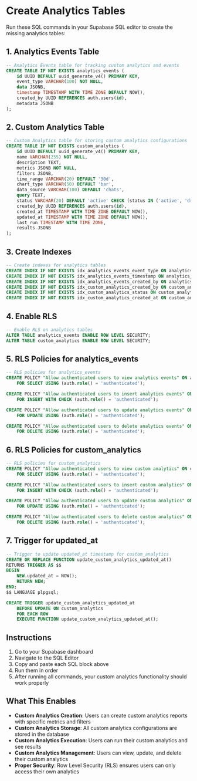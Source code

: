 # Create Analytics Tables

Run these SQL commands in your Supabase SQL editor to create the missing analytics tables:

## 1. Analytics Events Table

```sql
-- Analytics Events table for tracking custom analytics and events
CREATE TABLE IF NOT EXISTS analytics_events (
    id UUID DEFAULT uuid_generate_v4() PRIMARY KEY,
    event_type VARCHAR(100) NOT NULL,
    data JSONB,
    timestamp TIMESTAMP WITH TIME ZONE DEFAULT NOW(),
    created_by UUID REFERENCES auth.users(id),
    metadata JSONB
);
```

## 2. Custom Analytics Table

```sql
-- Custom Analytics table for storing custom analytics configurations
CREATE TABLE IF NOT EXISTS custom_analytics (
    id UUID DEFAULT uuid_generate_v4() PRIMARY KEY,
    name VARCHAR(255) NOT NULL,
    description TEXT,
    metrics JSONB NOT NULL,
    filters JSONB,
    time_range VARCHAR(20) DEFAULT '30d',
    chart_type VARCHAR(50) DEFAULT 'bar',
    data_source VARCHAR(100) DEFAULT 'chats',
    query TEXT,
    status VARCHAR(20) DEFAULT 'active' CHECK (status IN ('active', 'draft', 'archived')),
    created_by UUID REFERENCES auth.users(id),
    created_at TIMESTAMP WITH TIME ZONE DEFAULT NOW(),
    updated_at TIMESTAMP WITH TIME ZONE DEFAULT NOW(),
    last_run TIMESTAMP WITH TIME ZONE,
    results JSONB
);
```

## 3. Create Indexes

```sql
-- Create indexes for analytics tables
CREATE INDEX IF NOT EXISTS idx_analytics_events_event_type ON analytics_events(event_type);
CREATE INDEX IF NOT EXISTS idx_analytics_events_timestamp ON analytics_events(timestamp);
CREATE INDEX IF NOT EXISTS idx_analytics_events_created_by ON analytics_events(created_by);
CREATE INDEX IF NOT EXISTS idx_custom_analytics_created_by ON custom_analytics(created_by);
CREATE INDEX IF NOT EXISTS idx_custom_analytics_status ON custom_analytics(status);
CREATE INDEX IF NOT EXISTS idx_custom_analytics_created_at ON custom_analytics(created_at);
```

## 4. Enable RLS

```sql
-- Enable RLS on analytics tables
ALTER TABLE analytics_events ENABLE ROW LEVEL SECURITY;
ALTER TABLE custom_analytics ENABLE ROW LEVEL SECURITY;
```

## 5. RLS Policies for analytics_events

```sql
-- RLS policies for analytics_events
CREATE POLICY "Allow authenticated users to view analytics events" ON analytics_events
    FOR SELECT USING (auth.role() = 'authenticated');

CREATE POLICY "Allow authenticated users to insert analytics events" ON analytics_events
    FOR INSERT WITH CHECK (auth.role() = 'authenticated');

CREATE POLICY "Allow authenticated users to update analytics events" ON analytics_events
    FOR UPDATE USING (auth.role() = 'authenticated');

CREATE POLICY "Allow authenticated users to delete analytics events" ON analytics_events
    FOR DELETE USING (auth.role() = 'authenticated');
```

## 6. RLS Policies for custom_analytics

```sql
-- RLS policies for custom_analytics
CREATE POLICY "Allow authenticated users to view custom analytics" ON custom_analytics
    FOR SELECT USING (auth.role() = 'authenticated');

CREATE POLICY "Allow authenticated users to insert custom analytics" ON custom_analytics
    FOR INSERT WITH CHECK (auth.role() = 'authenticated');

CREATE POLICY "Allow authenticated users to update custom analytics" ON custom_analytics
    FOR UPDATE USING (auth.role() = 'authenticated');

CREATE POLICY "Allow authenticated users to delete custom analytics" ON custom_analytics
    FOR DELETE USING (auth.role() = 'authenticated');
```

## 7. Trigger for updated_at

```sql
-- Trigger to update updated_at timestamp for custom_analytics
CREATE OR REPLACE FUNCTION update_custom_analytics_updated_at()
RETURNS TRIGGER AS $$
BEGIN
    NEW.updated_at = NOW();
    RETURN NEW;
END;
$$ LANGUAGE plpgsql;

CREATE TRIGGER update_custom_analytics_updated_at
    BEFORE UPDATE ON custom_analytics
    FOR EACH ROW
    EXECUTE FUNCTION update_custom_analytics_updated_at();
```

## Instructions

1. Go to your Supabase dashboard
2. Navigate to the SQL Editor
3. Copy and paste each SQL block above
4. Run them in order
5. After running all commands, your custom analytics functionality should work properly

## What This Enables

- **Custom Analytics Creation**: Users can create custom analytics reports with specific metrics and filters
- **Custom Analytics Storage**: All custom analytics configurations are stored in the database
- **Custom Analytics Execution**: Users can run their custom analytics and see results
- **Custom Analytics Management**: Users can view, update, and delete their custom analytics
- **Proper Security**: Row Level Security (RLS) ensures users can only access their own analytics 